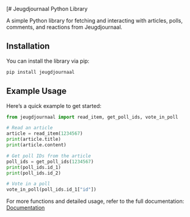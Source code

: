 [# Jeugdjournaal Python Library

A simple Python library for fetching and interacting with articles, polls, comments, and reactions from Jeugdjournaal.

## Installation

You can install the library via pip:

```bash
pip install jeugdjournaal
```

## Example Usage

Here’s a quick example to get started:

```python
from jeugdjournaal import read_item, get_poll_ids, vote_in_poll

# Read an article
article = read_item(1234567)
print(article.title)
print(article.content)

# Get poll IDs from the article
poll_ids = get_poll_ids(1234567)
print(poll_ids.id_1)
print(poll_ids.id_2)

# Vote in a poll
vote_in_poll(poll_ids.id_1["id"])
```

For more functions and detailed usage, refer to the full documentation: [Documentation](https://github.com/hcr5/jeugdjournaal-python/blob/main/docs.md)
